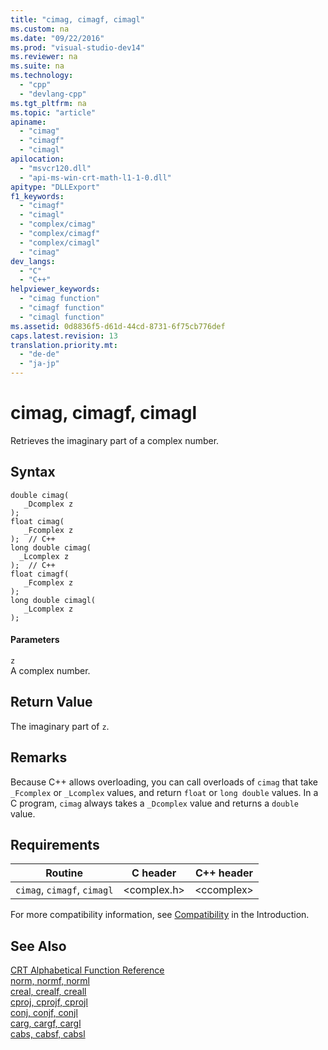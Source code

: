 ```yaml
---
title: "cimag, cimagf, cimagl"
ms.custom: na
ms.date: "09/22/2016"
ms.prod: "visual-studio-dev14"
ms.reviewer: na
ms.suite: na
ms.technology: 
  - "cpp"
  - "devlang-cpp"
ms.tgt_pltfrm: na
ms.topic: "article"
apiname: 
  - "cimag"
  - "cimagf"
  - "cimagl"
apilocation: 
  - "msvcr120.dll"
  - "api-ms-win-crt-math-l1-1-0.dll"
apitype: "DLLExport"
f1_keywords: 
  - "cimagf"
  - "cimagl"
  - "complex/cimag"
  - "complex/cimagf"
  - "complex/cimagl"
  - "cimag"
dev_langs: 
  - "C"
  - "C++"
helpviewer_keywords: 
  - "cimag function"
  - "cimagf function"
  - "cimagl function"
ms.assetid: 0d8836f5-d61d-44cd-8731-6f75cb776def
caps.latest.revision: 13
translation.priority.mt: 
  - "de-de"
  - "ja-jp"
---
```

# cimag, cimagf, cimagl
Retrieves the imaginary part of a complex number.  
  
## Syntax  
  
```  
double cimag(   
   _Dcomplex z   
);  
float cimag(   
   _Fcomplex z   
);  // C++  
long double cimag(   
  _Lcomplex z   
);  // C++  
float cimagf(   
   _Fcomplex z   
);  
long double cimagl(   
   _Lcomplex z   
);  
```  
  
#### Parameters  
 `z`  
 A complex number.  
  
## Return Value  
 The imaginary part of `z`.  
  
## Remarks  
 Because C++ allows overloading, you can call overloads of `cimag` that take `_Fcomplex` or `_Lcomplex` values, and return `float` or `long double` values. In a C program, `cimag` always takes a `_Dcomplex` value and returns a `double` value.  
  
## Requirements  
  
|Routine|C header|C++ header|  
|-------------|--------------|------------------|  
|`cimag`,               `cimagf`, `cimagl`|<complex.h>|\<ccomplex>|  
  
 For more compatibility information, see [Compatibility](../vs140/compatibility.md) in the Introduction.  
  
## See Also  
 [CRT Alphabetical Function Reference](../vs140/crt-alphabetical-function-reference.md)   
 [norm, normf, norml](../vs140/norm--normf--norml.md)   
 [creal, crealf, creall](../vs140/creal--crealf--creall.md)   
 [cproj, cprojf, cprojl](../vs140/cproj--cprojf--cprojl.md)   
 [conj, conjf, conjl](../vs140/conj--conjf--conjl.md)   
 [carg, cargf, cargl](../vs140/carg--cargf--cargl.md)   
 [cabs, cabsf, cabsl](../vs140/cabs--cabsf--cabsl.md)